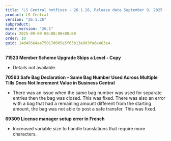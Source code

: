 ```yaml
---
title: "LS Central hotfixes - 26.1.26, Release date September 9, 2025 - Hotfixes"
product: LS Central
version: "26.1.26"
subproduct: 
minor_version: "26.1"
date: 2025-09-09 00:00:00+00:00
order: 10
guid: 14d45664ae75017d005e5f63b13e0d3fa6e463e4
---
```


<strong>71523 Member Scheme Upgrade Skips a Level - Copy</strong>
<ul><li>Details not available.</li></ul>
<strong>70593 Safe Bag Declaration – Same Bag Number Used Across Multiple Tills Does Not Increment Value in Business Central</strong>
<ul><li>There was an issue when  the same bag number was used for separate entries then the bag was closed. This was fixed. There was also an error with  a bag that had a remaining amount different from the starting amount, the bag was not able to post a safe transfer. This was fixed. </li></ul>
<strong>69309 License manager setup error in French</strong>
<ul><li>Increased variable size to handle translations that require more characters.</li></ul>
